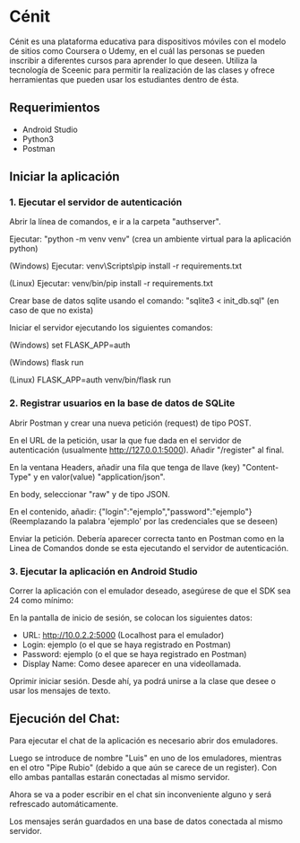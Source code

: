 # Cénit
Cénit es una plataforma educativa para dispositivos móviles con el modelo de sitios como Coursera o Udemy, en el cuál las personas se pueden inscribir a diferentes cursos para aprender lo que deseen. Utiliza la tecnología de Sceenic para permitir la realización de las clases y ofrece herramientas que pueden usar los estudiantes dentro de ésta.

## Requerimientos
- Android Studio
- Python3
- Postman
## Iniciar la aplicación

### 1. Ejecutar el servidor de autenticación
Abrir la línea de comandos, e ir a la carpeta "authserver".

Ejecutar: "python -m venv venv" (crea un ambiente virtual para la aplicación python)

(Windows) Ejecutar: venv\Scripts\pip install -r requirements.txt

(Linux) Ejecutar: venv/bin/pip install -r requirements.txt

Crear base de datos sqlite usando el comando: "sqlite3 < init_db.sql" (en caso de que no exista)

Iniciar el servidor ejecutando los siguientes comandos:

(Windows) set FLASK_APP=auth

(Windows) flask run

(Linux) FLASK_APP=auth venv/bin/flask run

### 2. Registrar usuarios en la base de datos de SQLite
Abrir Postman y crear una nueva petición (request) de tipo POST.

En el URL de la petición, usar la que fue dada en el servidor de autenticación (usualmente http://127.0.0.1:5000). Añadir "/register" al final.

En la ventana Headers, añadir una fila que tenga de llave (key) "Content-Type" y en valor(value) "application/json".

En body, seleccionar "raw" y de tipo JSON.

En el contenido, añadir: {"login":"ejemplo","password":"ejemplo"}
(Reemplazando la palabra 'ejemplo' por las credenciales que se deseen)

Enviar la petición. Debería aparecer correcta tanto en Postman como en la Linea de Comandos donde se esta ejecutando el servidor de autenticación.

### 3. Ejecutar la aplicación en Android Studio

Correr la aplicación con el emulador deseado, asegúrese de que el SDK sea 24 como mínimo:

En la pantalla de inicio de sesión, se colocan los siguientes datos:

- URL: http://10.0.2.2:5000 (Localhost para el emulador)
- Login: ejemplo (o el que se haya registrado en Postman)
- Password: ejemplo (o el que se haya registrado en Postman)
- Display Name: Como desee aparecer en una videollamada.

 Oprimir iniciar sesión. Desde ahí, ya podrá unirse a la clase que desee o usar los mensajes de texto.

## Ejecución del Chat:

Para ejecutar el chat de la aplicación es necesario abrir dos emuladores.

Luego se introduce de nombre "Luis" en uno de los emuladores, mientras en el otro "Pipe Rubio" (debido a que aún se carece de un register). Con ello ambas pantallas estarán conectadas al mismo servidor.

Ahora se va a poder escribir en el chat sin inconveniente alguno y será refrescado automáticamente.

Los mensajes serán guardados en una base de datos conectada al mismo servidor.
